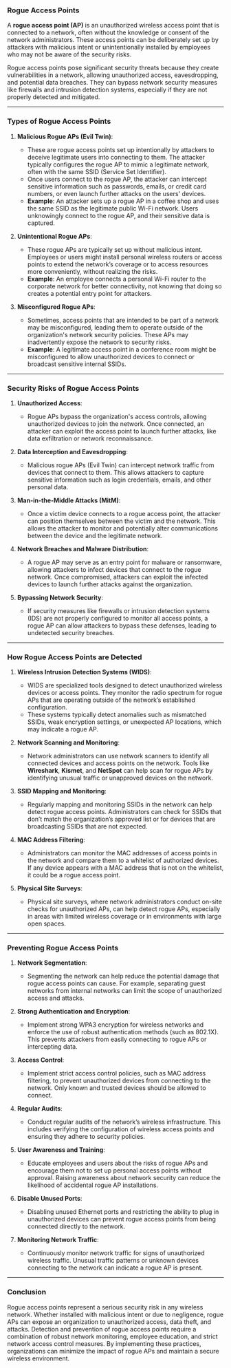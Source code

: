 ### **Rogue Access Points**

A **rogue access point (AP)** is an unauthorized wireless access point that is connected to a network, often without the knowledge or consent of the network administrators. These access points can be deliberately set up by attackers with malicious intent or unintentionally installed by employees who may not be aware of the security risks.

Rogue access points pose significant security threats because they create vulnerabilities in a network, allowing unauthorized access, eavesdropping, and potential data breaches. They can bypass network security measures like firewalls and intrusion detection systems, especially if they are not properly detected and mitigated.

---

### **Types of Rogue Access Points**

1. **Malicious Rogue APs (Evil Twin)**:
   - These are rogue access points set up intentionally by attackers to deceive legitimate users into connecting to them. The attacker typically configures the rogue AP to mimic a legitimate network, often with the same SSID (Service Set Identifier).
   - Once users connect to the rogue AP, the attacker can intercept sensitive information such as passwords, emails, or credit card numbers, or even launch further attacks on the users' devices.
   - **Example**: An attacker sets up a rogue AP in a coffee shop and uses the same SSID as the legitimate public Wi-Fi network. Users unknowingly connect to the rogue AP, and their sensitive data is captured.

2. **Unintentional Rogue APs**:
   - These rogue APs are typically set up without malicious intent. Employees or users might install personal wireless routers or access points to extend the network’s coverage or to access resources more conveniently, without realizing the risks.
   - **Example**: An employee connects a personal Wi-Fi router to the corporate network for better connectivity, not knowing that doing so creates a potential entry point for attackers.

3. **Misconfigured Rogue APs**:
   - Sometimes, access points that are intended to be part of a network may be misconfigured, leading them to operate outside of the organization's network security policies. These APs may inadvertently expose the network to security risks.
   - **Example**: A legitimate access point in a conference room might be misconfigured to allow unauthorized devices to connect or broadcast sensitive internal SSIDs.

---

### **Security Risks of Rogue Access Points**

1. **Unauthorized Access**:
   - Rogue APs bypass the organization's access controls, allowing unauthorized devices to join the network. Once connected, an attacker can exploit the access point to launch further attacks, like data exfiltration or network reconnaissance.

2. **Data Interception and Eavesdropping**:
   - Malicious rogue APs (Evil Twin) can intercept network traffic from devices that connect to them. This allows attackers to capture sensitive information such as login credentials, emails, and other personal data.

3. **Man-in-the-Middle Attacks (MitM)**:
   - Once a victim device connects to a rogue access point, the attacker can position themselves between the victim and the network. This allows the attacker to monitor and potentially alter communications between the device and the legitimate network.

4. **Network Breaches and Malware Distribution**:
   - A rogue AP may serve as an entry point for malware or ransomware, allowing attackers to infect devices that connect to the rogue network. Once compromised, attackers can exploit the infected devices to launch further attacks against the organization.

5. **Bypassing Network Security**:
   - If security measures like firewalls or intrusion detection systems (IDS) are not properly configured to monitor all access points, a rogue AP can allow attackers to bypass these defenses, leading to undetected security breaches.

---

### **How Rogue Access Points are Detected**

1. **Wireless Intrusion Detection Systems (WIDS)**:
   - WIDS are specialized tools designed to detect unauthorized wireless devices or access points. They monitor the radio spectrum for rogue APs that are operating outside of the network’s established configuration.
   - These systems typically detect anomalies such as mismatched SSIDs, weak encryption settings, or unexpected AP locations, which may indicate a rogue AP.

2. **Network Scanning and Monitoring**:
   - Network administrators can use network scanners to identify all connected devices and access points on the network. Tools like **Wireshark**, **Kismet**, and **NetSpot** can help scan for rogue APs by identifying unusual traffic or unapproved devices on the network.

3. **SSID Mapping and Monitoring**:
   - Regularly mapping and monitoring SSIDs in the network can help detect rogue access points. Administrators can check for SSIDs that don’t match the organization’s approved list or for devices that are broadcasting SSIDs that are not expected.

4. **MAC Address Filtering**:
   - Administrators can monitor the MAC addresses of access points in the network and compare them to a whitelist of authorized devices. If any device appears with a MAC address that is not on the whitelist, it could be a rogue access point.

5. **Physical Site Surveys**:
   - Physical site surveys, where network administrators conduct on-site checks for unauthorized APs, can help detect rogue APs, especially in areas with limited wireless coverage or in environments with large open spaces.

---

### **Preventing Rogue Access Points**

1. **Network Segmentation**:
   - Segmenting the network can help reduce the potential damage that rogue access points can cause. For example, separating guest networks from internal networks can limit the scope of unauthorized access and attacks.

2. **Strong Authentication and Encryption**:
   - Implement strong WPA3 encryption for wireless networks and enforce the use of robust authentication methods (such as 802.1X). This prevents attackers from easily connecting to rogue APs or intercepting data.

3. **Access Control**:
   - Implement strict access control policies, such as MAC address filtering, to prevent unauthorized devices from connecting to the network. Only known and trusted devices should be allowed to connect.

4. **Regular Audits**:
   - Conduct regular audits of the network’s wireless infrastructure. This includes verifying the configuration of wireless access points and ensuring they adhere to security policies.

5. **User Awareness and Training**:
   - Educate employees and users about the risks of rogue APs and encourage them not to set up personal access points without approval. Raising awareness about network security can reduce the likelihood of accidental rogue AP installations.

6. **Disable Unused Ports**:
   - Disabling unused Ethernet ports and restricting the ability to plug in unauthorized devices can prevent rogue access points from being connected directly to the network.

7. **Monitoring Network Traffic**:
   - Continuously monitor network traffic for signs of unauthorized wireless traffic. Unusual traffic patterns or unknown devices connecting to the network can indicate a rogue AP is present.

---

### **Conclusion**

Rogue access points represent a serious security risk in any wireless network. Whether installed with malicious intent or due to negligence, rogue APs can expose an organization to unauthorized access, data theft, and attacks. Detection and prevention of rogue access points require a combination of robust network monitoring, employee education, and strict network access control measures. By implementing these practices, organizations can minimize the impact of rogue APs and maintain a secure wireless environment.
